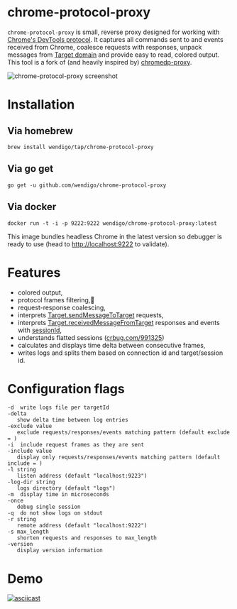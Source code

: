 # chrome-protocol-proxy

```chrome-protocol-proxy``` is small, reverse proxy designed for working with [Chrome's DevTools protocol](https://github.com/ChromeDevTools/devtools-protocol). It captures all commands sent to and events received from Chrome, coalesce requests with responses, unpack messages from [Target domain](https://chromedevtools.github.io/debugger-protocol-viewer/tot/Target/) and provide easy to read, colored output. This tool is a fork of (and heavily inspired by) [chromedp-proxy](https://github.com/chromedp/chromedp-proxy).

![chrome-protocol-proxy screenshot](https://pbs.twimg.com/media/C9nifD2WsAEkl4s.jpg:large)

# Installation

## Via homebrew

```brew install wendigo/tap/chrome-protocol-proxy```

## Via go get

```go get -u github.com/wendigo/chrome-protocol-proxy```

## Via docker

```docker run -t -i -p 9222:9222 wendigo/chrome-protocol-proxy:latest```

This image bundles headless Chrome in the latest version so debugger is ready to use (head to [http://localhost:9222](http://localhost:9222) to validate).

# Features
- colored output,
- protocol frames filtering,🖖
- request-response coalescing,
- interprets [Target.sendMessageToTarget](https://chromedevtools.github.io/debugger-protocol-viewer/tot/Target/#method-sendMessageToTarget) requests,
- interprets [Target.receivedMessageFromTarget](https://chromedevtools.github.io/debugger-protocol-viewer/tot/Target/#event-receivedMessageFromTarget) responses and events with [sessionId](https://chromium.googlesource.com/chromium/src/+/237f82767da3bbdcd8d6ad3fa4449ef6a3fe8bd3),
- understands flatted sessions ([crbug.com/991325](https://bugs.chromium.org/p/chromium/issues/detail?id=991325))
- calculates and displays time delta between consecutive frames,
- writes logs and splits them based on connection id and target/session id.

# Configuration flags
```
-d	write logs file per targetId
-delta
   show delta time between log entries
-exclude value
   exclude requests/responses/events matching pattern (default exclude = )
-i	include request frames as they are sent
-include value
   display only requests/responses/events matching pattern (default include = )
-l string
   listen address (default "localhost:9223")
-log-dir string
   logs directory (default "logs")
-m	display time in microseconds
-once
   debug single session
-q	do not show logs on stdout
-r string
   remote address (default "localhost:9222")
-s max_length
   shorten requests and responses to max_length
-version
   display version information
  ```

# Demo
[![asciicast](https://asciinema.org/a/113947.png)](https://asciinema.org/a/113947?t=0:04&autoplay=1&speed=0.4)
